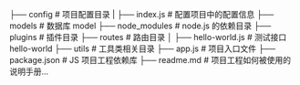├── config                       # 项目配置目录
|   ├── index.js                 # 配置项目中的配置信息
├── models                       # 数据库 model
├── node_modules                 # node.js 的依赖目录
├── plugins                      # 插件目录
├── routes                       # 路由目录
│   ├── hello-world.js           # 测试接口 hello-world
├── utils                        # 工具类相关目录
├── app.js                       # 项目入口文件
├── package.json                 # JS 项目工程依赖库
├── readme.md                    # 项目工程如何被使用的说明手册...
